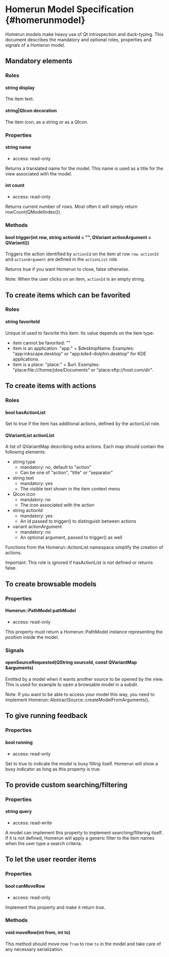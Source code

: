 Homerun Model Specification {#homerunmodel}
===========================

Homerun models make heavy use of Qt introspection and duck-typing. This
document describes the mandatory and optional roles, properties and signals of a
Homerun model.

## Mandatory elements

### Roles
#### string display

The item text.

#### string|QIcon decoration

The item icon, as a string or as a QIcon.

### Properties
#### string name
- access: read-only

Returns a translated name for the model. This name is used as a title for the
view associated with the model.

#### int count
- access: read-only

Returns current number of rows. Most often it will simply return
rowCount(QModelIndex()).

### Methods
#### bool trigger(int row, string actionId = "", QVariant actionArgument = QVariant())

Triggers the action identified by `actionId` on the item at row `row`.
`actionId` and `actionArgument` are defined in the `actionList` role.

Returns true if you want Homerun to close, false otherwise.

Note: When the user clicks on an item, `actionId` is an empty string.




## To create items which can be favorited

### Roles
#### string favoriteId

Unique Id used to favorite this item. Its value depends on the item type:

- item cannot be favorited: ""
- item is an application: "app:" + $desktopName.
  Examples: "app:inkscape.desktop" or "app:kde4-dolphin.desktop" for KDE applications.
- item is a place: "place:" + $url.
  Examples: "place:file:///home/jdoe/Documents" or "place:sftp://host.com/dir".




## To create items with actions

### Roles
#### bool hasActionList

Set to true if the item has additional actions, defined by the actionList
role.

#### QVariantList actionList

A list of QVariantMap describing extra actions. Each map should contain the
following elements:

- string type
    - mandatory: no, default to "action"
    - Can be one of "action", "title" or "separator"
- string text
    - mandatory: yes
    - The visible text shown in the item context menu
- QIcon icon
    - mandatory: no
    - The icon associated with the action
- string actionId
    - mandatory: yes
    - An id passed to trigger() to distinguish between actions
- variant actionArgument
    - mandatory: no
    - An optional argument, passed to trigger() as well

Functions from the Homerun::ActionList namespace simplify the creation of
actions.

Important: This role is ignored if hasActionList is not defined or returns
false.




## To create browsable models

### Properties
#### Homerun::PathModel pathModel
- access: read-only

This property must return a Homerun::PathModel instance representing the
position inside the model.

### Signals
#### openSourceRequested(QString sourceId, const QVariantMap &arguments)

Emitted by a model when it wants another source to be opened by the view. This
is used for example to open a browsable model in a subdir.

Note: If you want to be able to access your model this way, you need to
implement Homerun::AbstractSource::createModelFromArguments().




## To give running feedback

### Properties
#### bool running
- access: read-only

Set to true to indicate the model is busy filling itself. Homerun will show a
busy indicator as long as this property is true.




## To provide custom searching/filtering

### Properties
#### string query
- access: read-write

A model can implement this property to implement searching/filtering itself. If
it is not defined, Homerun will apply a generic filter to the item names when
the user type a search criteria.




## To let the user reorder items

### Properties
#### bool canMoveRow
- access: read-only

Implement this property and make it return true.

### Methods
#### void moveRow(int from, int to)

This method should move row `from` to row `to` in the model and take care of
any necessary serialization.
